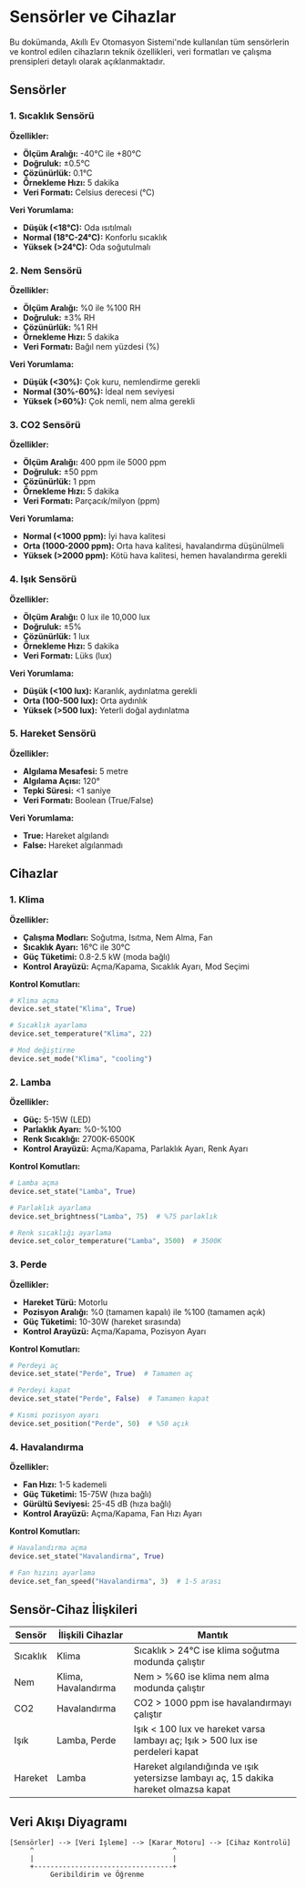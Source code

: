 # Sensörler ve Cihazlar

Bu dokümanda, Akıllı Ev Otomasyon Sistemi'nde kullanılan tüm sensörlerin ve kontrol edilen cihazların teknik özellikleri, veri formatları ve çalışma prensipleri detaylı olarak açıklanmaktadır.

## Sensörler

### 1. Sıcaklık Sensörü

**Özellikler:**
- **Ölçüm Aralığı:** -40°C ile +80°C
- **Doğruluk:** ±0.5°C
- **Çözünürlük:** 0.1°C
- **Örnekleme Hızı:** 5 dakika
- **Veri Formatı:** Celsius derecesi (°C)

**Veri Yorumlama:**
- **Düşük (<18°C):** Oda ısıtılmalı
- **Normal (18°C-24°C):** Konforlu sıcaklık
- **Yüksek (>24°C):** Oda soğutulmalı

### 2. Nem Sensörü

**Özellikler:**
- **Ölçüm Aralığı:** %0 ile %100 RH
- **Doğruluk:** ±3% RH
- **Çözünürlük:** %1 RH
- **Örnekleme Hızı:** 5 dakika
- **Veri Formatı:** Bağıl nem yüzdesi (%)

**Veri Yorumlama:**
- **Düşük (<30%):** Çok kuru, nemlendirme gerekli
- **Normal (30%-60%):** İdeal nem seviyesi
- **Yüksek (>60%):** Çok nemli, nem alma gerekli

### 3. CO2 Sensörü

**Özellikler:**
- **Ölçüm Aralığı:** 400 ppm ile 5000 ppm
- **Doğruluk:** ±50 ppm
- **Çözünürlük:** 1 ppm
- **Örnekleme Hızı:** 5 dakika
- **Veri Formatı:** Parçacık/milyon (ppm)

**Veri Yorumlama:**
- **Normal (<1000 ppm):** İyi hava kalitesi
- **Orta (1000-2000 ppm):** Orta hava kalitesi, havalandırma düşünülmeli
- **Yüksek (>2000 ppm):** Kötü hava kalitesi, hemen havalandırma gerekli

### 4. Işık Sensörü

**Özellikler:**
- **Ölçüm Aralığı:** 0 lux ile 10,000 lux
- **Doğruluk:** ±5%
- **Çözünürlük:** 1 lux
- **Örnekleme Hızı:** 5 dakika
- **Veri Formatı:** Lüks (lux)

**Veri Yorumlama:**
- **Düşük (<100 lux):** Karanlık, aydınlatma gerekli
- **Orta (100-500 lux):** Orta aydınlık
- **Yüksek (>500 lux):** Yeterli doğal aydınlatma

### 5. Hareket Sensörü

**Özellikler:**
- **Algılama Mesafesi:** 5 metre
- **Algılama Açısı:** 120°
- **Tepki Süresi:** <1 saniye
- **Veri Formatı:** Boolean (True/False)

**Veri Yorumlama:**
- **True:** Hareket algılandı
- **False:** Hareket algılanmadı

## Cihazlar

### 1. Klima

**Özellikler:**
- **Çalışma Modları:** Soğutma, Isıtma, Nem Alma, Fan
- **Sıcaklık Ayarı:** 16°C ile 30°C
- **Güç Tüketimi:** 0.8-2.5 kW (moda bağlı)
- **Kontrol Arayüzü:** Açma/Kapama, Sıcaklık Ayarı, Mod Seçimi

**Kontrol Komutları:**
```python
# Klima açma
device.set_state("Klima", True)

# Sıcaklık ayarlama
device.set_temperature("Klima", 22)

# Mod değiştirme
device.set_mode("Klima", "cooling")
```

### 2. Lamba

**Özellikler:**
- **Güç:** 5-15W (LED)
- **Parlaklık Ayarı:** %0-%100
- **Renk Sıcaklığı:** 2700K-6500K
- **Kontrol Arayüzü:** Açma/Kapama, Parlaklık Ayarı, Renk Ayarı

**Kontrol Komutları:**
```python
# Lamba açma
device.set_state("Lamba", True)

# Parlaklık ayarlama
device.set_brightness("Lamba", 75)  # %75 parlaklık

# Renk sıcaklığı ayarlama
device.set_color_temperature("Lamba", 3500)  # 3500K
```

### 3. Perde

**Özellikler:**
- **Hareket Türü:** Motorlu
- **Pozisyon Aralığı:** %0 (tamamen kapalı) ile %100 (tamamen açık)
- **Güç Tüketimi:** 10-30W (hareket sırasında)
- **Kontrol Arayüzü:** Açma/Kapama, Pozisyon Ayarı

**Kontrol Komutları:**
```python
# Perdeyi aç
device.set_state("Perde", True)  # Tamamen aç

# Perdeyi kapat
device.set_state("Perde", False)  # Tamamen kapat

# Kısmi pozisyon ayarı
device.set_position("Perde", 50)  # %50 açık
```

### 4. Havalandırma

**Özellikler:**
- **Fan Hızı:** 1-5 kademeli
- **Güç Tüketimi:** 15-75W (hıza bağlı)
- **Gürültü Seviyesi:** 25-45 dB (hıza bağlı)
- **Kontrol Arayüzü:** Açma/Kapama, Fan Hızı Ayarı

**Kontrol Komutları:**
```python
# Havalandırma açma
device.set_state("Havalandirma", True)

# Fan hızını ayarlama
device.set_fan_speed("Havalandirma", 3)  # 1-5 arası
```

## Sensör-Cihaz İlişkileri

| Sensör | İlişkili Cihazlar | Mantık |
|--------|-------------------|--------|
| Sıcaklık | Klima | Sıcaklık > 24°C ise klima soğutma modunda çalıştır |
| Nem | Klima, Havalandırma | Nem > %60 ise klima nem alma modunda çalıştır |
| CO2 | Havalandırma | CO2 > 1000 ppm ise havalandırmayı çalıştır |
| Işık | Lamba, Perde | Işık < 100 lux ve hareket varsa lambayı aç; Işık > 500 lux ise perdeleri kapat |
| Hareket | Lamba | Hareket algılandığında ve ışık yetersizse lambayı aç, 15 dakika hareket olmazsa kapat |

## Veri Akışı Diyagramı

```
[Sensörler] --> [Veri İşleme] --> [Karar Motoru] --> [Cihaz Kontrolü]
     ^                                  ^
     |                                  |
     +----------------------------------+
          Geribildirim ve Öğrenme
```
